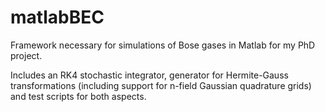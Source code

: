 # matlabBEC
Framework necessary for simulations of Bose gases in Matlab for my PhD project.

Includes an RK4 stochastic integrator, generator for Hermite-Gauss transformations (including support for n-field Gaussian quadrature grids) and test scripts for both aspects.
